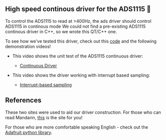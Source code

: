 ## High speed continous driver for the ADS1115 :runner:

To control the ADS1115 to read at >400Hz, the ads driver should control ADS1115 in continous mode
We could not find a pre-existing ADS1115 continous driver in C++, so we wrote this QT/C++ one.

To see how we've tested this driver, check out this [code](https://github.com/TheUltraSoundGuys/RTEP/tree/master/Rpi_end/unit%20tests%20in%20RPI%20end/Ads1115%20continous%20driver%20data%20input%20unit) and the following demonstration videos!

* This video shows the unit test of the ADS1115 continuous driver:
  * [Continuous Driver](https://www.youtube.com/watch?v=aBgsSWfQyrE)

* This video shows the driver working with interrupt based sampling:
  * [Interrupt-based sampling](https://www.youtube.com/watch?v=M4weTT-E-Fw)

## References

These two sites were used to aid our driver construction. For those who can read Mandarin, [this](https://blog.csdn.net/weixin_45380951/article/details/103268996) is the site for you!

For those who are more comfortable speaking English - check out the [Adafruit python library](https://github.com/adafruit/Adafruit_Python_ADS1x15/blob/804728974fcefaafc8b5994be65d22e9c198a8d1/Adafruit_ADS1x15/ADS1x15.py#L297).



